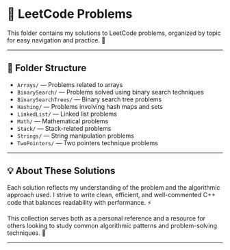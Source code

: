 # 🧩 LeetCode Problems

This folder contains my solutions to LeetCode problems, organized by topic for easy navigation and practice. 🚀

---

## 📂 Folder Structure

- `Arrays/` — Problems related to arrays  
- `BinarySearch/` — Problems solved using binary search techniques  
- `BinarySearchTrees/` — Binary search tree problems  
- `Hashing/` — Problems involving hash maps and sets  
- `LinkedList/` — Linked list problems  
- `Math/` — Mathematical problems  
- `Stack/` — Stack-related problems  
- `Strings/` — String manipulation problems  
- `TwoPointers/` — Two pointers technique problems  

---
## 💡 About These Solutions

Each solution reflects my understanding of the problem and the algorithmic approach used. I strive to write clean, efficient, and well-commented C++ code that balances readability with performance. ⚡️

This collection serves both as a personal reference and a resource for others looking to study common algorithmic patterns and problem-solving techniques. 📖

---

